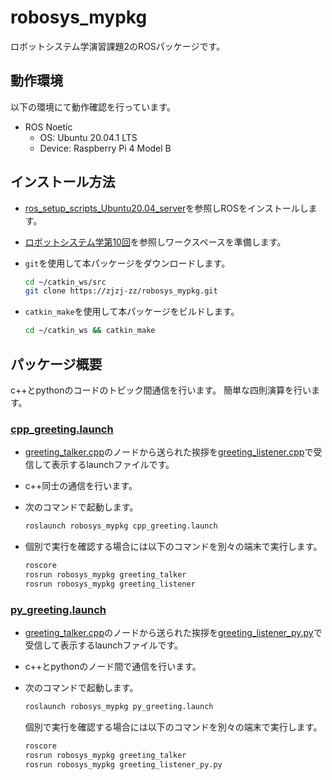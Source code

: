 # robosys_mypkg

ロボットシステム学演習課題2のROSパッケージです。

## 動作環境

以下の環境にて動作確認を行っています。

- ROS Noetic
  - OS: Ubuntu 20.04.1 LTS
  - Device: Raspberry Pi 4 Model B

## インストール方法

- [ros_setup_scripts_Ubuntu20.04_server](http://github.com/ryuichiueda/ros_setup_scripts_Ubuntu20.04_server)を参照しROSをインストールします。

- [ロボットシステム学第10回](https://ryuichiueda.github.io/robosys2020/lesson10_ros.html#/)を参照しワークスペースを準備します。

- `git`を使用して本パッケージをダウンロードします。

  ```bash
  cd ~/catkin_ws/src
  git clone https://zjzj-zz/robosys_mypkg.git
  ```

- `catkin_make`を使用して本パッケージをビルドします。

  ```bash
  cd ~/catkin_ws && catkin_make
  ```

## パッケージ概要

c++とpythonのコードのトピック間通信を行います。
簡単な四則演算を行います。 

### [cpp_greeting.launch](https://github.com/zjzj-zz/robosys_mypkg/blob/main/launch/cpp_greeting.launch)

- [greeting_talker.cpp](https://github.com/zjzj-zz/robosys_mypkg/blob/main/src/greeting_talker.cpp)のノードから送られた挨拶を[greeting_listener.cpp](https://github.com/zjzj-zz/robosys_mypkg/blob/main/src/greeting_listener.cpp)で受信して表示するlaunchファイルです。 
- c++同士の通信を行います。

- 次のコマンドで起動します。

  ```bash
  roslaunch robosys_mypkg cpp_greeting.launch
  ```

- 個別で実行を確認する場合には以下のコマンドを別々の端末で実行します。

  ```bash
  roscore 
  rosrun robosys_mypkg greeting_talker 
  rosrun robosys_mypkg greeting_listener
  ```

### [py_greeting.launch](https://github.com/zjzj-zz/robosys_mypkg/blob/main/launch/py_greeting.launch)

- [greeting_talker.cpp](https://github.com/zjzj-zz/robosys_mypkg/blob/main/src/greeting_talker.cpp)のノードから送られた挨拶を[greeting_listener_py.py](https://github.com/zjzj-zz/robosys_mypkg/blob/main/scripts/greeting_listener_py.py)で受信して表示するlaunchファイルです。 
- c++とpythonのノード間で通信を行います。

- 次のコマンドで起動します。

  ```bash
  roslaunch robosys_mypkg py_greeting.launch
  ```

  個別で実行を確認する場合には以下のコマンドを別々の端末で実行します。

  ```bash
  roscore
  rosrun robosys_mypkg greeting_talker
  rosrun robosys_mypkg greeting_listener_py.py
  ```

